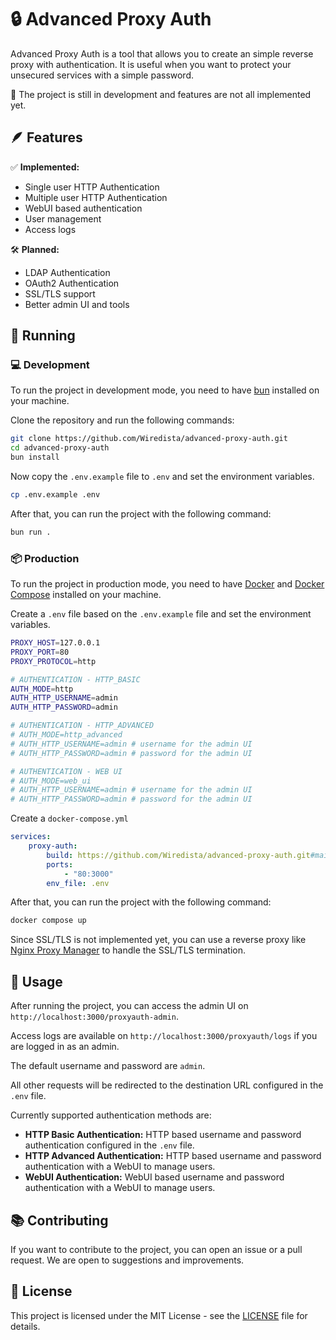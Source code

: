 # 🔒 Advanced Proxy Auth

Advanced Proxy Auth is a tool that allows you to create an simple reverse proxy with authentication. It is useful when you want to protect your unsecured services with a simple password.

📣 The project is still in development and features are not all implemented yet.

## 🪶 Features

✅ **Implemented:**
- Single user HTTP Authentication
- Multiple user HTTP Authentication
- WebUI based authentication
- User management
- Access logs

🛠️ **Planned:**
- LDAP Authentication
- OAuth2 Authentication
- SSL/TLS support
- Better admin UI and tools

## 🚀 Running

### 💻 Development

To run the project in development mode, you need to have [bun](https://bun.sh/) installed on your machine.

Clone the repository and run the following commands:

```bash
git clone https://github.com/Wiredista/advanced-proxy-auth.git
cd advanced-proxy-auth
bun install
```

Now copy the `.env.example` file to `.env` and set the environment variables.

```bash
cp .env.example .env
```

After that, you can run the project with the following command:

```bash
bun run .
```

### 📦 Production

To run the project in production mode, you need to have [Docker](https://www.docker.com/) and [Docker Compose](https://docs.docker.com/compose/) installed on your machine.

Create a `.env` file based on the `.env.example` file and set the environment variables.

```bash
PROXY_HOST=127.0.0.1
PROXY_PORT=80
PROXY_PROTOCOL=http

# AUTHENTICATION - HTTP_BASIC
AUTH_MODE=http
AUTH_HTTP_USERNAME=admin
AUTH_HTTP_PASSWORD=admin

# AUTHENTICATION - HTTP_ADVANCED
# AUTH_MODE=http_advanced
# AUTH_HTTP_USERNAME=admin # username for the admin UI
# AUTH_HTTP_PASSWORD=admin # password for the admin UI

# AUTHENTICATION - WEB UI
# AUTH_MODE=web_ui
# AUTH_HTTP_USERNAME=admin # username for the admin UI
# AUTH_HTTP_PASSWORD=admin # password for the admin UI
```

Create a `docker-compose.yml`

```yaml
services:
    proxy-auth:
        build: https://github.com/Wiredista/advanced-proxy-auth.git#main
        ports: 
            - "80:3000"
        env_file: .env
```

After that, you can run the project with the following command:

```bash
docker compose up
```

Since SSL/TLS is not implemented yet, you can use a reverse proxy like [Nginx Proxy Manager](https://nginxproxymanager.com/) to handle the SSL/TLS termination.

## 📖 Usage

After running the project, you can access the admin UI on `http://localhost:3000/proxyauth-admin`.

Access logs are available on `http://localhost:3000/proxyauth/logs` if you are logged in as an admin.

The default username and password are `admin`.

All other requests will be redirected to the destination URL configured in the `.env` file.

Currently supported authentication methods are:
- **HTTP Basic Authentication:** HTTP based username and password authentication configured in the `.env` file.
- **HTTP Advanced Authentication:** HTTP based username and password authentication with a WebUI to manage users.
- **WebUI Authentication:** WebUI based username and password authentication with a WebUI to manage users.


## 📚 Contributing

If you want to contribute to the project, you can open an issue or a pull request. We are open to suggestions and improvements.

## 📜 License

This project is licensed under the MIT License - see the [LICENSE](LICENSE) file for details.
